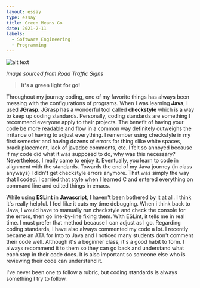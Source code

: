 ```yaml
---
layout: essay
type: essay
title: Green Means Go
date: 2021-2-11
labels:
  - Software Engineering
  - Programming
---
```


![alt text](https://www.roadtrafficsigns.com/img/lg/K/Go-Sign-K-6933.gif)

*Image sourced from Road Traffic Signs*

>**It's a green light for go!**


Throughout my journey coding, one of my favorite things has always been messing with the configurations of programs. When I was learning **Java**, I used **JGrasp**. JGrasp
has a wonderful tool called **checkstyle** which is a way to keep up coding standards. Personally, coding standards are something I recommend everyone apply to their projects. 
The benefit of having your code be more readable and flow in a common way definitely outweighs the irritance of having to adjust everything. 
I remember using checkstyle in my first semester and having dozens of errors for thing slike white spaces, brack placement, lack of javadoc comments, etc. I felt so annoyed
because if my code did what it was supposed to do, why was this necessary? 
Nevertheless, I really came to enjoy it. Eventually, you learn to code in alignment with the standards. Towards the end of my Java journey (in class anyways) I didn't get 
checkstyle errors anymore. That was simply the way that I coded. 
I carried that style when I learned C and entered everything on command line and edited things in emacs. 

While using **ESLint** in **Javascript**, I haven't been bothered by it at all. I think it's really helpful. I feel like it cuts my time debugging. 
When i think back to Java, I would have to manually run checkstyle and check the console for the errors, then go line-by-line fixing them. With ESLint, it tells me in real time. 
I must prefer that method because I can adjust as I go. 
Regarding coding standards, I have also always commented my code a lot. I recently became an ATA for Into to Java and I noticed many students don't comment their code well. 
Although it's a beginner class, it's a good habit to form. I always recommend it to them so they can go back and understand what each step in their code does. 
It is also important so someone else who is reviewing their code can understand it. 

I've never been one to follow a rubric, but coding standards is always something I try to follow. 
